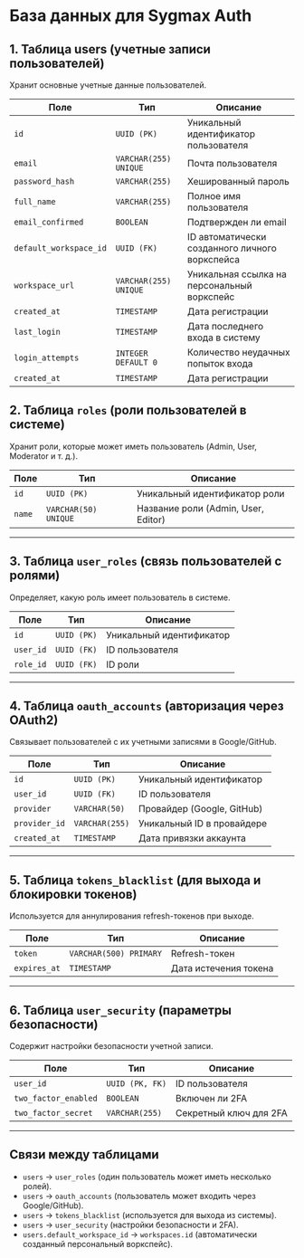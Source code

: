 # База данных для Sygmax Auth

## 1. Таблица users (учетные записи пользователей)

Хранит основные учетные данные пользователей.

| Поле                 | Тип                 | Описание |
|----------------------|--------------------|---------|
| `id`                | `UUID (PK)`         | Уникальный идентификатор пользователя |
| `email`             | `VARCHAR(255) UNIQUE` | Почта пользователя |
| `password_hash`     | `VARCHAR(255)`      | Хешированный пароль |
| `full_name`         | `VARCHAR(255)`      | Полное имя пользователя |
| `email_confirmed`   | `BOOLEAN`           | Подтвержден ли email |
| `default_workspace_id` | `UUID (FK)`       | ID автоматически созданного личного воркспейса |
| `workspace_url`      | `VARCHAR(255) UNIQUE` | Уникальная ссылка на персональный воркспейс |
| `created_at`        | `TIMESTAMP`         | Дата регистрации |
| `last_login`        | `TIMESTAMP`         | Дата последнего входа в систему |
| `login_attempts`    | `INTEGER DEFAULT 0` | Количество неудачных попыток входа |
| `created_at`        | `TIMESTAMP`         | Дата регистрации |

## 2. Таблица `roles` (роли пользователей в системе)
Хранит роли, которые может иметь пользователь (Admin, User, Moderator и т. д.).

| Поле  | Тип                 | Описание |
|------|---------------------|---------|
| `id`  | `UUID (PK)`         | Уникальный идентификатор роли |
| `name` | `VARCHAR(50) UNIQUE` | Название роли (Admin, User, Editor) |

---

## 3. Таблица `user_roles` (связь пользователей с ролями)
Определяет, какую роль имеет пользователь в системе.

| Поле      | Тип     | Описание |
|----------|--------|---------|
| `id`     | `UUID (PK)` | Уникальный идентификатор |
| `user_id` | `UUID (FK)` | ID пользователя |
| `role_id` | `UUID (FK)` | ID роли |

---

## 4. Таблица `oauth_accounts` (авторизация через OAuth2)
Связывает пользователей с их учетными записями в Google/GitHub.

| Поле       | Тип                 | Описание |
|-----------|--------------------|---------|
| `id`       | `UUID (PK)`         | Уникальный идентификатор |
| `user_id`  | `UUID (FK)`         | ID пользователя |
| `provider` | `VARCHAR(50)`       | Провайдер (Google, GitHub) |
| `provider_id` | `VARCHAR(255)`  | Уникальный ID в провайдере |
| `created_at` | `TIMESTAMP`       | Дата привязки аккаунта |

---

## 5. Таблица `tokens_blacklist` (для выхода и блокировки токенов)
Используется для аннулирования refresh-токенов при выходе.

| Поле       | Тип                 | Описание |
|-----------|--------------------|---------|
| `token`   | `VARCHAR(500) PRIMARY` | Refresh-токен |
| `expires_at` | `TIMESTAMP`      | Дата истечения токена |

---

## 6. Таблица `user_security` (параметры безопасности)
Содержит настройки безопасности учетной записи.

| Поле                | Тип                 | Описание |
|--------------------|--------------------|---------|
| `user_id`         | `UUID (PK, FK)`     | ID пользователя |
| `two_factor_enabled` | `BOOLEAN`        | Включен ли 2FA |
| `two_factor_secret`  | `VARCHAR(255)`   | Секретный ключ для 2FA |

---

## Связи между таблицами
- `users` → `user_roles` (один пользователь может иметь несколько ролей).
- `users` → `oauth_accounts` (пользователь может входить через Google/GitHub).
- `users` → `tokens_blacklist` (используется для выхода из системы).
- `users` → `user_security` (настройки безопасности и 2FA).
- `users.default_workspace_id` → `workspaces.id` (автоматически созданный персональный воркспейс).

